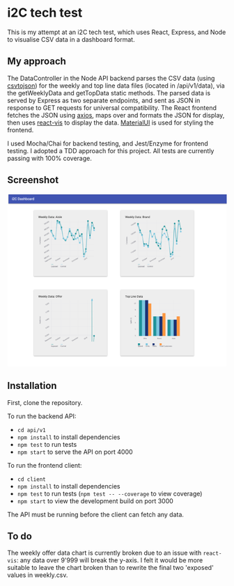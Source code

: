 # i2C tech test

This is my attempt at an i2C tech test, which uses React, Express, and Node to visualise CSV data in a dashboard format.

## My approach

The DataController in the Node API backend parses the CSV data (using [csvtojson](https://www.npmjs.com/package/csvtojson)) for the weekly and top line data files (located in /api/v1/data), via the getWeeklyData and getTopData static methods. The parsed data is served by Express as two separate endpoints, and sent as JSON in response to GET requests for universal compatibility. The React frontend fetches the JSON using [axios](https://www.npmjs.com/package/axios), maps over and formats the JSON for display, then uses [react-vis](https://uber.github.io/react-vis/) to display the data. [MaterialUI](https://material-ui.com/) is used for styling the frontend.

I used Mocha/Chai for backend testing, and Jest/Enzyme for frontend testing. I adopted a TDD approach for this project. All tests are currently passing with 100% coverage.

## Screenshot

![screenshot](./client/public/screenshot.png)

## Installation

First, clone the repository.

To run the backend API:

- `cd api/v1`
- `npm install` to install dependencies
- `npm test` to run tests
- `npm start` to serve the API on port 4000

To run the frontend client:

- `cd client`
- `npm install` to install dependencies
- `npm test` to run tests (`npm test -- --coverage` to view coverage)
- `npm start` to view the development build on port 3000

The API must be running before the client can fetch any data.

## To do
The weekly offer data chart is currently broken due to an issue with `react-vis`: any data over 9'999 will break the y-axis. I felt it would be more suitable to leave the chart broken than to rewrite the final two 'exposed' values in weekly.csv.
